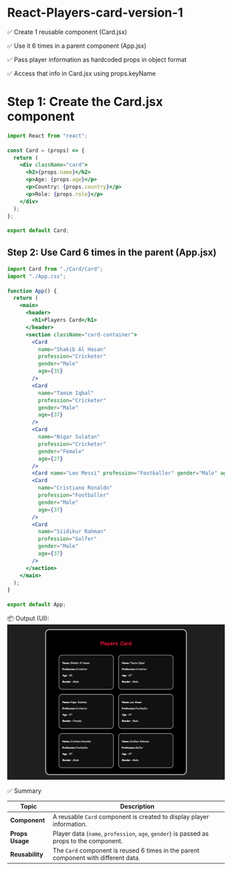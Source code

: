 # React-Players-card-version-1

✅ Create 1 reusable component (Card.jsx)

✅ Use it 6 times in a parent component (App.jsx)

✅ Pass player information as hardcoded props in object format

✅ Access that info in Card.jsx using props.keyName

# Step 1: Create the Card.jsx component

```jsx
import React from "react";

const Card = (props) => {
  return (
    <div className="card">
      <h2>{props.name}</h2>
      <p>Age: {props.age}</p>
      <p>Country: {props.country}</p>
      <p>Role: {props.role}</p>
    </div>
  );
};

export default Card;
```

## Step 2: Use Card 6 times in the parent (App.jsx)

```jsx
import Card from "./Card/Card";
import "./App.css";

function App() {
  return (
    <main>
      <header>
        <h1>Players Card</h1>
      </header>
      <section className="card-container">
        <Card
          name="Shakib Al Hasan"
          profession="Cricketer"
          gender="Male"
          age={35}
        />
        <Card
          name="Tamim Iqbal"
          profession="Cricketer"
          gender="Male"
          age={37}
        />
        <Card
          name="Nigar Sulatan"
          profession="Cricketer"
          gender="Female"
          age={27}
        />
        <Card name="Leo Messi" profession="Footballer" gender="Male" age={37} />
        <Card
          name="Cristiano Ronaldo"
          profession="Footballer"
          gender="Male"
          age={37}
        />
        <Card
          name="Siidikur Rahman"
          profession="Golfer"
          gender="Male"
          age={37}
        />
      </section>
    </main>
  );
}

export default App;
```

📦 Output (UI):
![Player Card Preview](public/Players-Card.png)

✅ Summary

| Topic           | Description                                                                              |
| --------------- | ---------------------------------------------------------------------------------------- |
| **Component**   | A reusable `Card` component is created to display player information.                    |
| **Props Usage** | Player data (`name`, `profession`, `age`, `gender`) is passed as props to the component. |
| **Reusability** | The `Card` component is reused 6 times in the parent component with different data.      |
